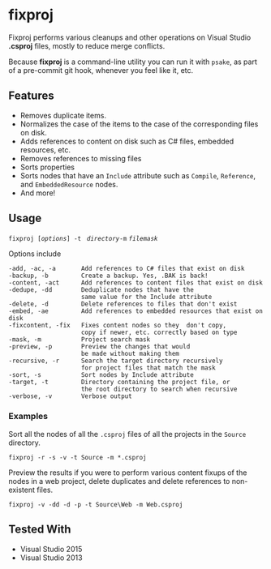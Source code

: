 # fixproj
Fixproj performs various cleanups and other operations on Visual Studio **.csproj** files, mostly to reduce merge conflicts.

Because **fixproj** is a command-line utility you can run it with `psake`, as part of a pre-commit git hook, whenever you feel like it, etc.
## Features

* Removes duplicate items.
* Normalizes the case of the items to the case of the corresponding files on disk.
* Adds references to content on disk such as C# files, embedded resources, etc.
* Removes references to missing files
* Sorts properties
* Sorts nodes that have an `Include` attribute such as `Compile`, `Reference`, and `EmbeddedResource` nodes.
* And more!

## Usage

`fixproj [`*`options`*`] -t ` *`directory`*` -m ` *`filemask`*

Options include

    -add, -ac, -a       Add references to C# files that exist on disk
    -backup, -b         Create a backup. Yes, .BAK is back!
    -content, -act      Add references to content files that exist on disk
    -dedupe, -dd        Deduplicate nodes that have the
                        same value for the Include attribute
    -delete, -d         Delete references to files that don't exist
    -embed, -ae         Add references to embedded resources that exist on disk
    -fixcontent, -fix   Fixes content nodes so they  don't copy,
                        copy if newer, etc. correctly based on type
    -mask, -m           Project search mask
    -preview, -p        Preview the changes that would
                        be made without making them
    -recursive, -r      Search the target directory recursively
                        for project files that match the mask
    -sort, -s           Sort nodes by Include attribute
    -target, -t         Directory containing the project file, or
                        the root directory to search when recursive
    -verbose, -v        Verbose output


### Examples ###
Sort all the nodes of all the `.csproj` files of all the projects in the `Source` directory.

    fixproj -r -s -v -t Source -m *.csproj

Preview the results if you were to perform various content fixups of the nodes in a web project, delete duplicates and delete references to non-existent files.

    fixproj -v -dd -d -p -t Source\Web -m Web.csproj

## Tested With
* Visual Studio 2015
* Visual Studio 2013
